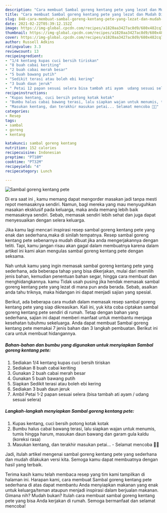 ```yaml
---
description: "Cara membuat Sambal goreng kentang pete yang lezat dan Mudah Dibuat"
title: "Cara membuat Sambal goreng kentang pete yang lezat dan Mudah Dibuat"
slug: 848-cara-membuat-sambal-goreng-kentang-pete-yang-lezat-dan-mudah-dibuat
date: 2021-02-22T05:39:12.152Z
image: https://img-global.cpcdn.com/recipes/a1820aa3427ac8d9/680x482cq70/sambal-goreng-kentang-pete-foto-resep-utama.jpg
thumbnail: https://img-global.cpcdn.com/recipes/a1820aa3427ac8d9/680x482cq70/sambal-goreng-kentang-pete-foto-resep-utama.jpg
cover: https://img-global.cpcdn.com/recipes/a1820aa3427ac8d9/680x482cq70/sambal-goreng-kentang-pete-foto-resep-utama.jpg
author: Russell Adkins
ratingvalue: 3.3
reviewcount: 13
recipeingredient:
- "1/4 kentang kupas cuci bersih tiriskan"
- "8 buah cabai keriting"
- "2 buah cabai merah besar"
- "5 buah bawang putih"
- "Sedikit terasi atau boleh ebi kering"
- "3 buah daun jeruk"
- " Petai 12 papan sesuai selera bisa tambah ati ayam  udang sesuai selera"
recipeinstructions:
- "Kupas kentang, cuci bersih potong kotak kotak"
- "Bumbu halus cabai bawang terasi, lalu siapkan wajan untuk menumis, tumis hingga harum, masukan daun bawang dan garam gula kaldu (koreksi rasa)"
- "Masukan kentang, dan terakhir masukan petai... Selamat mencoba 👌🏼"
categories:
- Resep
tags:
- sambal
- goreng
- kentang

katakunci: sambal goreng kentang 
nutrition: 152 calories
recipecuisine: Indonesian
preptime: "PT18M"
cooktime: "PT32M"
recipeyield: "4"
recipecategory: Lunch

---
```



![Sambal goreng kentang pete](https://img-global.cpcdn.com/recipes/a1820aa3427ac8d9/680x482cq70/sambal-goreng-kentang-pete-foto-resep-utama.jpg)

Di era  saat ini , kamu memang dapat mengorder masakan jadi tanpa mesti repot memasaknya sendiri. Namun, bagi mereka yang mau menyuguhkan masakan eksklusif pada keluarga, maka anda memang lebih baik memasaknya sendiri. Sebab, memasak sendiri lebih sehat dan juga dapat menyesuaikan dengan selera keluarga.

Jika kamu lagi mencari inspirasi resep sambal goreng kentang pete yang enak dan sederhana,maka di sinilah tempatnya. Resep sambal goreng kentang pete  sebenarnya mudah dibuat jika anda mengerjakannya dengan teliti. Tapi, kamu jangan risau akan gagal dalam membuatnya 
karena dalam artikel ini kami akan mengulas sambal goreng kentang pete dengan seksama.  



Nah untuk kamu yang ingin memasak sambal goreng kentang pete yang sederhana, ada beberapa tahap yang bisa dikerjakan, mulai dari memilih jenis bahan, kemudian penentuan bahan segar, hingga cara membuat dan menghidangkannya. kamu Tidak usah pusing jika hendak memasak sambal goreng kentang pete yang lezat di mana pun anda berada. Sebab, asalkan anda  tahu triknya, maka hidangan ini dapat menjadi sajian yang spesial.

Berikut, ada beberapa cara mudah dalam memasak resep sambal goreng kentang pete yang siap dikreasikan. Kali ini, yuk kita coba ciptakan sambal goreng kentang pete sendiri di rumah. Tetap dengan bahan yang sederhana, sajian ini dapat memberi manfaat untuk membantu menjaga kesehatan tubuhmu sekeluarga. Anda dapat membuat Sambal goreng kentang pete memakai 7 jenis bahan dan 3 langkah pembuatan. Berikut ini cara untuk membuat hidangannya.

<!--inarticleads1-->

##### Bahan-bahan dan bumbu yang digunakan untuk menyiapkan Sambal goreng kentang pete:

1. Sediakan 1/4 kentang kupas cuci bersih tiriskan
1. Sediakan 8 buah cabai keriting
1. Gunakan 2 buah cabai merah besar
1. Gunakan 5 buah bawang putih
1. Siapkan Sedikit terasi atau boleh ebi kering
1. Sediakan 3 buah daun jeruk
1. Ambil  Petai 1-2 papan sesuai selera (bisa tambah ati ayam / udang sesuai selera)




<!--inarticleads2-->

##### Langkah-langkah menyiapkan Sambal goreng kentang pete:

1. Kupas kentang, cuci bersih potong kotak kotak
1. Bumbu halus cabai bawang terasi, lalu siapkan wajan untuk menumis, tumis hingga harum, masukan daun bawang dan garam gula kaldu (koreksi rasa)
1. Masukan kentang, dan terakhir masukan petai... - Selamat mencoba 👌🏼




Jadi, itulah artikel mengenai  sambal goreng kentang pete  yang sederhana dan mudah dilakukan versi kita. Semoga kamu dapat membuatnya dengan hasil yang terbaik. 

Terima kasih kamu telah membaca resep yang tim kami tampilkan di halaman ini. Harapan kami, cara membuat  Sambal goreng kentang pete sederhana di atas dapat membantu Anda menyiapkan makanan yang enak untuk keluarga/teman ataupun menjadi inspirasi dalam berjualan makanan. Gimana nih? Mudah bukan? Itulah cara membuat sambal goreng kentang pete yang bisa Anda kerjakan di rumah. Semoga bermanfaat dan selamat mencoba!

